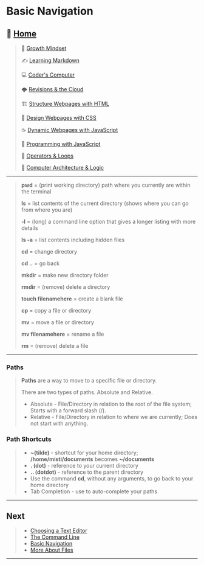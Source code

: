 # Basic Navigation

## 🏡 [**Home**](https://mistidinzy.github.io/ReadingNotes/)

> 💭 [Growth Mindset](01-GrowthMindset.md)
>
> ✍️ [Learning Markdown](02-LearningMarkdown.md)
>
> 💻 [Coder's Computer](03-CodersComputer.md)
>
> 🌩️ [Revisions & the Cloud](04-RevisionsCloud.md)
>
> 🏗️ [Structure Webpages with HTML](05-Structure.md)
>
> 🎨 [Design Webpages with CSS](06-DesignCSS.md)
>
> ☕ [Dynamic Webpages with JavaScript](07-DynamicJavascript.md)
>
> 🌵 [Programming with JavaScript](08-ProgramJS.md)
>
> 🤖 [Operators & Loops](09-OperatorsLoops.md)
>
> 🧮 [Computer Architecture & Logic](10-CompArchLogic.md)

_____

> **pwd** = (print working directory) path where you currently are within the terminal
>
> **ls** = list contents of the current directory (shows where you can go from where you are)
>
> **-l** = (long) a command line option that gives a longer listing with more details
>
> **ls -a** = list contents including hidden files
>
> **cd** = change directory
>
> **cd ..** = go back
>
> **mkdir** = make new directory folder
>
> **rmdir** = (remove) delete a directory
>
> **touch filenamehere** = create a blank file
>
> **cp** = copy a file or directory
>
> **mv** = move a file or directory
>
> **mv filenamehere** = rename a file
>
> **rm** = (remove) delete a file
>
_____

### Paths

> **Paths** are a way to move to a specific file or directory.
>
> There are two types of paths. Absolute and Relative.
>
> * Absolute - File/Directory in relation to the root of the file system; Starts with a forward slash (/).
> * Relative - File/Directory in relation to where we are currently; Does not start with anything.

### Path Shortcuts

> * **~(tilde)** - shortcut for your home directory; **/home/misti/documents** becomes **~/documents**
> * **. (dot)** - reference to your current directory
> * **.. (dotdot)** -  reference to the parent directory
> * Use the command **cd**, without any arguments, to go back to your home directory
> * Tab Completion - use to auto-complete your paths
>
_____

## Next

> * [Choosing a Text Editor](03a-TextEditor.md)
> * [The Command Line](03b-TheCommandLine.md)
> * [Basic Navigation](03c-BasicNavigation.md)
> * [More About Files](03d-MoreAboutFiles.md)

_____

